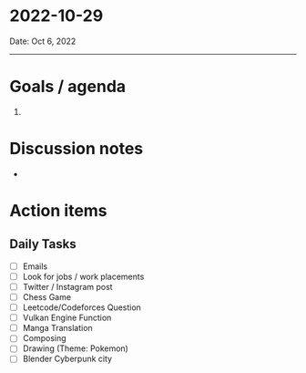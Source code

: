 
# 2022-10-29

Date: Oct 6, 2022

---

# Goals / agenda
1. 

# Discussion notes
- 

# Action items
## Daily Tasks
- [ ] Emails
- [ ] Look for jobs / work placements
- [ ] Twitter / Instagram post
- [ ] Chess Game
- [ ] Leetcode/Codeforces Question
- [ ] Vulkan Engine Function
- [ ] Manga Translation
- [ ] Composing
- [ ] Drawing (Theme: Pokemon)
- [ ] Blender Cyberpunk city
